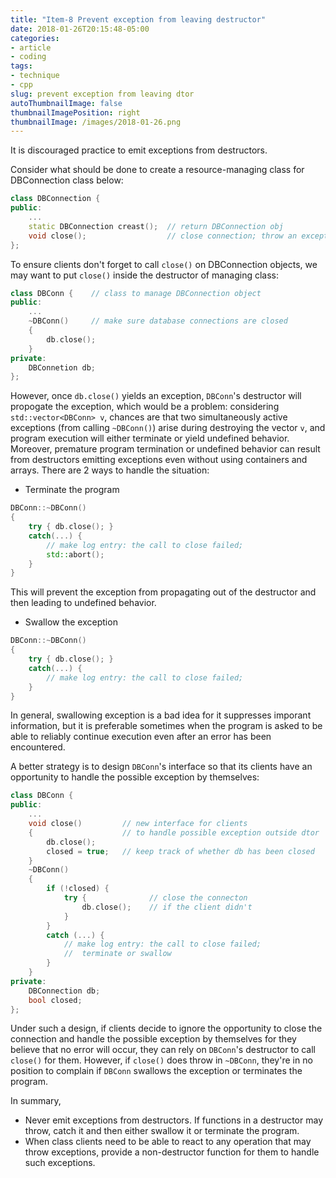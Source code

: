 ```yaml
---
title: "Item-8 Prevent exception from leaving destructor"
date: 2018-01-26T20:15:48-05:00
categories:
- article
- coding
tags:
- technique
- cpp
slug: prevent exception from leaving dtor
autoThumbnailImage: false
thumbnailImagePosition: right
thumbnailImage: /images/2018-01-26.png
---
```


It is discouraged practice to emit exceptions from destructors.
<!--more-->

Consider what should be done to create a resource-managing class for DBConnection class below:

```cpp
class DBConnection {
public:
    ...
    static DBConnection creast();  // return DBConnection obj
    void close();                  // close connection; throw an exception if closing fails
};
```

To ensure clients don't forget to call `close()` on DBConnection objects, we may want to put `close()` inside the destructor of managing class:

```cpp
class DBConn {    // class to manage DBConnection object
public:
    ...
    ~DBConn()     // make sure database connections are closed
    {
        db.close();
    }
private:
    DBConnetion db;
};
```

However, once `db.close()` yields an exception, `DBConn`'s destructor will propogate the exception, which would be a problem: considering `std::vector<DBConn> v`, chances are that two simultaneously active exceptions (from calling `~DBConn()`) arise during destroying the vector `v`, and program execution will either terminate or yield undefined behavior. Moreover, premature program termination or undefined behavior can result from destructors emitting exceptions even without using containers and arrays. There are 2 ways to handle the situation:  

* Terminate the program  
 
```cpp
DBConn::~DBConn()
{
    try { db.close(); }
    catch(...) {
        // make log entry: the call to close failed;
        std::abort();
    }
}
```

This will prevent the exception from propagating out of the destructor and then leading to undefined behavior.  

* Swallow the exception

```cpp
DBConn::~DBConn()
{
    try { db.close(); }
    catch(...) {
        // make log entry: the call to close failed;
    }
}
```

In general, swallowing exception is a bad idea for it suppresses imporant information, but it is preferable sometimes when the program is asked to be able to reliably continue execution even after an error has been encountered.

A better strategy is to design `DBConn`'s interface so that its clients have an opportunity to handle the possible exception by themselves:

```cpp
class DBConn {
public:
    ...
    void close()         // new interface for clients
    {                    // to handle possible exception outside dtor
        db.close();
        closed = true;   // keep track of whether db has been closed
    }
    ~DBConn()
    {
        if (!closed) {
            try {              // close the connecton
                db.close();    // if the client didn't
            }
        }
        catch (...) {
            // make log entry: the call to close failed;
            //  terminate or swallow
        }
    }
private:
    DBConnection db;
    bool closed;
};
```

Under such a design, if clients decide to ignore the opportunity to close the connection and handle the possible exception by themselves for they believe that no error will occur, they can rely on `DBConn`'s destructor to call `close()` for them. However, if `close()` does throw in `~DBConn`, they're in no position to complain if `DBConn` swallows the exception or terminates the program.

In summary,   
* Never emit exceptions from destructors. If functions in a destructor may throw, catch it and then either swallow it or terminate the program.  
* When class clients need to be able to react to any operation that may throw exceptions, provide a non-destructor function for them to handle such exceptions.
